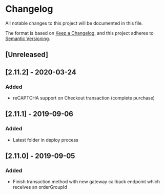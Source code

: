 # Changelog

All notable changes to this project will be documented in this file.

The format is based on [Keep a Changelog](https://keepachangelog.com/en/1.0.0/),
and this project adheres to [Semantic Versioning](https://semver.org/spec/v2.0.0.html).

## [Unreleased]

## [2.11.2] - 2020-03-24

### Added

- reCAPTCHA support on Checkout transaction (complete purchase)

## [2.11.1] - 2019-09-06

### Added

- Latest folder in deploy process

## [2.11.0] - 2019-09-05

### Added

- Finish transaction method with new gateway callback endpoint which receives an orderGroupId
